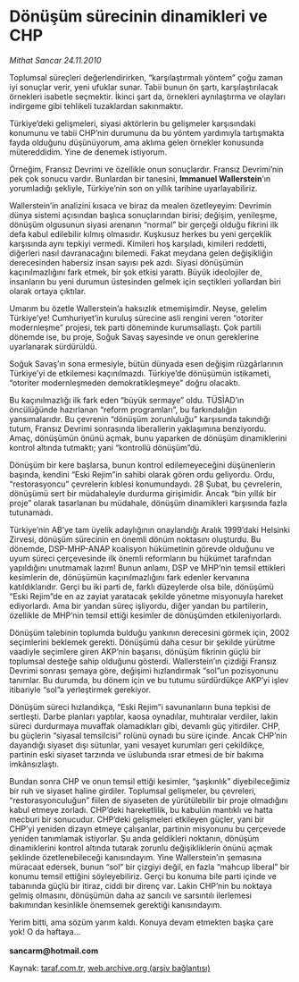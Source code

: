 # Dönüşüm sürecinin dinamikleri ve CHP

*Mithat Sancar 24.11.2010*

<div class="yazi"><p>Toplumsal süreçleri değerlendirirken, “karşılaştırmalı yöntem” çoğu zaman iyi sonuçlar verir, yeni ufuklar sunar. Tabii bunun ön şartı, karşılaştırılacak örnekleri isabetle seçmektir. İkinci şart da, örnekleri aynılaştırma ve olayları indirgeme gibi tehlikeli tuzaklardan sakınmaktır.</p>
<p>Türkiye’deki gelişmeleri, siyasi aktörlerin bu gelişmeler karşısındaki konumunu ve tabii CHP’nin durumunu da bu yöntem yardımıyla tartışmakta fayda olduğunu düşünüyorum, ama aklıma gelen örnekler konusunda mütereddidim. Yine de denemek istiyorum.</p>
<p>Örneğim, Fransız Devrimi ve özellikle onun sonuçlardır. Fransız Devrimi’nin pek çok sonucu vardır. Bunlardan bir tanesini, <b>Immanuel Wallerstein</b>’ın yorumladığı şekliyle, Türkiye’nin son on yıllık tarihine uyarlayabiliriz. </p>
<p>Wallerstein’in analizini kısaca ve biraz da mealen özetleyeyim: Devrimin dünya sistemi açısından başlıca sonuçlarından birisi; değişim, yenileşme, dönüşüm olgusunun siyasi arenanın “normal” bir gerçeği olduğu fikrini ilk defa kabul edilebilir kılmış olmasıdır. Kuşkusuz herkes bu yeni gerçeklik karşısında aynı tepkiyi vermedi. Kimileri hoş karşıladı, kimileri reddetti, diğerleri nasıl davranacağını bilemedi. Fakat meydana gelen değişikliğin derecesinden habersiz insan sayısı pek azdı. Siyasi dönüşümün kaçınılmazlığını fark etmek, bir şok etkisi yarattı. Büyük ideolojiler de, insanların bu yeni durumun üstesinden gelmek için seçtikleri yollardan biri olarak ortaya çıktılar.</p>
<p>Umarım bu özetle Wallerstein’a haksızlık etmemişimdir. Neyse, gelelim Türkiye’ye! Cumhuriyet’in kuruluş sürecine asli rengini veren “otoriter modernleşme” projesi, tek parti döneminde kurumsallaştı. Çok partili dönemde ise, bu proje, Soğuk Savaş sayesinde ve onun gereklerine uyarlanarak sürdürüldü. </p>
<p>Soğuk Savaş’ın sona ermesiyle, bütün dünyada esen değişim rüzgârlarının Türkiye’yi de etkilemesi kaçınılmazdı. Türkiye’de dönüşümün istikameti, “otoriter modernleşmeden demokratikleşmeye” doğru olacaktı. </p>
<p>Bu kaçınılmazlığı ilk fark eden “büyük sermaye” oldu. TÜSİAD’ın öncülüğünde hazırlanan “reform programları”, bu farkındalığın yansımalarıdır. Bu çevrenin “dönüşüm zorunluluğu” karşısında takındığı tutum, Fransız Devrimi sonrasında liberallerin yaklaşımına benziyordu. Amaç, dönüşümün önünü açmak, bunu yaparken de dönüşüm dinamiklerini kontrol altında tutmaktı; yani “kontrollü dönüşüm”dü. </p>
<p>Dönüşüm bir kere başlarsa, bunun kontrol edilemeyeceğini düşünenlerin başında, kendini “Eski Rejim”in sahibi olarak gören ordu geliyordu. Ordu, “restorasyoncu” çevrelerin kıblesi konumundaydı. 28 Şubat, bu çevrelerin, dönüşümü sert bir müdahaleyle durdurma girişimidir. Ancak “bin yıllık bir proje” olarak tasarlanan bu müdahale, dönüşüm dinamikleri karşısında fazla tutunamadı. </p>
<p>Türkiye’nin AB’ye tam üyelik adaylığının onaylandığı Aralık 1999’daki Helsinki Zirvesi, dönüşüm sürecinin en önemli dönüm noktasını oluşturdu. Bu dönemde, DSP-MHP-ANAP koalisyon hükümetinin görevde olduğunu ve uyum süreci çerçevesinde ilk önemli reformların bu hükümet tarafından yapıldığını unutmamak lazım! Bunun anlamı, DSP ve MHP’nin temsil ettikleri kesimlerin de, dönüşümün kaçınılmazlığını fark edenler kervanına katıldıklarıdır. Gerçi bu iki parti de, farklı düzeylerde olsa bile, dönüşümü “Eski Rejim”de en az zayiat yaratacak şekilde yönetme misyonuyla hareket ediyorlardı. Ama bir yandan süreç işliyordu, diğer yandan bu partilerin, özellikle de MHP’nin temsil ettiği kesimler de dönüşümden etkileniyorlardı. </p>
<p>Dönüşüm talebinin toplumda bulduğu yankının derecesini görmek için, 2002 seçimlerini beklemek gerekti. Dönüşümü daha cesur bir şekilde yürütme vaadiyle seçimlere giren AKP’nin başarısı, dönüşüm fikrinin güçlü bir toplumsal desteğe sahip olduğunu gösterdi. Wallerstein’ın çizdiği Fransız Devrimi sonrası şemaya göre, değişimi hızlandırmak “sol”un pozisyonunu tanımlar. Bu durumda, bu dönem için ve bu tutumu sürdürdükçe AKP’yi işlev itibariyle “sol”a yerleştirmek gerekiyor.</p>
<p>Dönüşüm süreci hızlandıkça, “Eski Rejim”i savunanların buna tepkisi de sertleşti. Darbe planları yaptılar, kaosa oynadılar, muhtıralar verdiler, lakin süreci durdurmaya muvaffak olamadıkları gibi, devamlı güç yitirdiler. CHP, bu güçlerin “siyasal temsilcisi” rolünü oynadı bu süre içinde. Ancak CHP’nin dayandığı siyaset dışı sütunlar, yani vesayet kurumları geri çekildikçe, partinin eski siyaset tarzında ve üslubunda ısrar etmesi de bir bakıma imkânsızlaştı. </p>
<p>Bundan sonra CHP ve onun temsil ettiği kesimler, “şaşkınlık” diyebileceğimiz bir ruh ve siyaset haline girdiler. Toplumsal gelişmeler, bu çevreleri, “restorasyonculuğun” fiilen de siyaseten de yürütülebilir bir proje olmadığını kabul etmeye zorladı. CHP’deki hareketlilik, bu kabulün mantıklı ve hatta mecburi bir sonucudur. CHP’deki gelişmeleri etkileyen güçler, yani bir CHP’yi yeniden dizayn etmeye çalışanlar, partinin misyonunu bu çerçevede yeniden tanımlamak istiyorlar. Şu anda geldikleri noktanın, dönüşüm dinamiklerini kontrol altında tutarak zorunlu değişikliklerin önünü açmak şeklinde özetlenebileceği kanısındayım. Yine Wallerstein’ın şemasına müracaat edersek, bunun “sol” bir çizgiyi değil, en fazla “mahcup liberal” bir konumu temsil ettiğini söyleyebiliriz. Gerçi bu konuma bile parti içinde ve tabanında güçlü bir itiraz, ciddi bir direnç var. Lakin CHP’nin bu noktaya gelmiş olmasını, dönüşümün daha az sancılı ve sarsıntılı ilerlemesi bakımından kesinlikle önemsemek gerektiği kanısındayım. </p>
<p>Yerim bitti, ama sözüm yarım kaldı. Konuya devam etmekten başka çare yok! O da haftaya...<br/><br/><b>sancarm@hotmail.com</b></p></div>

Kaynak: [taraf.com.tr](http://www.taraf.com.tr:80/mithat-sancar/makale-donusum-surecinin-dinamikleri-ve-chp.htm), [web.archive.org (arşiv bağlantısı)](http://web.archive.org/web/20101126045711/http://www.taraf.com.tr:80/mithat-sancar/makale-donusum-surecinin-dinamikleri-ve-chp.htm)
